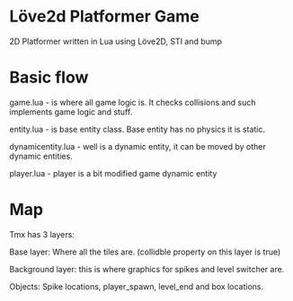 # Löve2d Platformer Game
2D Platformer written in Lua using Löve2D, STI and bump

# Basic flow
game.lua - is where all game logic is. It checks collisions and such implements game logic and stuff.

entity.lua - is base entity class. Base entity has no physics it is static.

dynamicentity.lua - well is a dynamic entity, it can be moved by other dynamic entities.

player.lua - player is a bit modified game dynamic entity

# Map

Tmx has 3 layers:

Base layer: Where all the tiles are. (collidble property on this layer is true)

Background layer: this is where graphics for spikes and level switcher are.

Objects: Spike locations, player_spawn, level_end and box locations.

